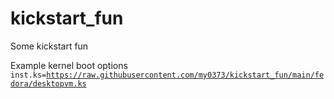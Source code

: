 # kickstart_fun
Some kickstart fun 

Example kernel boot options
<code>inst.ks=https://raw.githubusercontent.com/my0373/kickstart_fun/main/fedora/desktopvm.ks 
</code>




